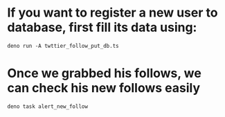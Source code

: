 # If you want to register a new user to database, first fill its data using:
`deno run -A twttier_follow_put_db.ts`

# Once we grabbed his follows, we can check his new follows easily
`deno task alert_new_follow`